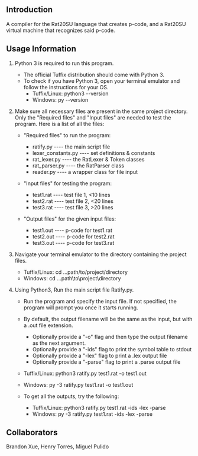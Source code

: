 ## Introduction
A compiler for the Rat20SU language that creates p-code, and a Rat20SU virtual machine that recognizes said p-code.

## Usage Information
1. Python 3 is required to run this program.
    - The official Tuffix distribution should come with Python 3.
    - To check if you have Python 3, open your terminal emulator and follow the instructions for your OS.
        - Tuffix/Linux: python3 --version
        - Windows: py --version

2. Make sure all necessary files are present in the same project directory.
   Only the "Required files" and "Input files" are needed to test the program.
   Here is a list of all the files:
    - "Required files" to run the program:
        - ratify.py		----	the main script file
        - lexer_constants.py	----	set definitions & constants
        - rat_lexer.py		----	the RatLexer & Token classes
        - rat_parser.py		----	the RatParser class
        - reader.py		----	a wrapper class for file input

    - "Input files" for testing the program:
        - test1.rat        ----    test file 1, <10 lines
        - test2.rat        ----    test file 2, <20 lines
        - test3.rat        ----    test file 3, >20 lines

    - "Output files" for the given input files:
        - test1.out        ----    p-code for test1.rat
        - test2.out        ----    p-code for test2.rat
        - test3.out        ----    p-code for test3.rat

3. Navigate your terminal emulator to the directory containing the project files.
    - Tuffix/Linux: cd ...path/to/project/directory
    - Windows: cd ...path\to\project\directory 

4. Using Python3, Run the main script file Ratify.py.
    - Run the program and specify the input file. If not specified, the program will prompt you once it starts running.
    - By default, the output filename will be the same as the input, but with a .out file extension.
        - Optionally provide a "-o" flag and then type the output filename as the next argument.
        - Optionally provide a "-ids" flag to print the symbol table to stdout
        - Optionally provide a "-lex" flag to print a .lex output file
        - Optionally provide a "-parse" flag to print a .parse output file

    - Tuffix/Linux: python3 ratify.py test1.rat -o test1.out
    - Windows: py -3 ratify.py test1.rat -o test1.out
    
    - To get all the outputs, try the following:
        - Tuffix/Linux: python3 ratify.py test1.rat -ids -lex -parse
        - Windows: py -3 ratify.py test1.rat -ids -lex -parse


## Collaborators
Brandon Xue, Henry Torres, Miguel Pulido
